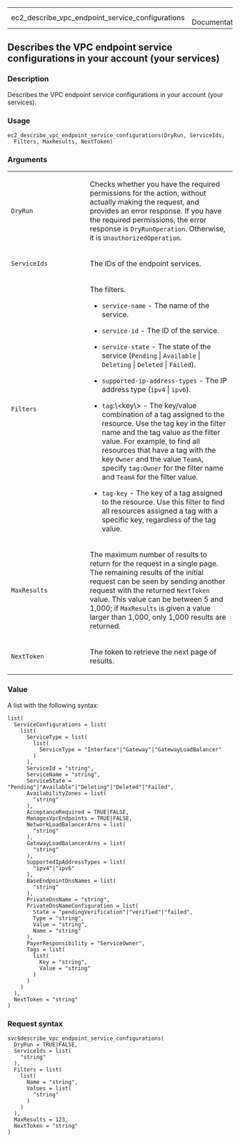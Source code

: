 <table style="width: 100%;">
<tbody>
<tr class="odd">
<td>ec2_describe_vpc_endpoint_service_configurations</td>
<td style="text-align: right;">R Documentation</td>
</tr>
</tbody>
</table>

## Describes the VPC endpoint service configurations in your account (your services)

### Description

Describes the VPC endpoint service configurations in your account (your
services).

### Usage

    ec2_describe_vpc_endpoint_service_configurations(DryRun, ServiceIds,
      Filters, MaxResults, NextToken)

### Arguments

<table>
<colgroup>
<col style="width: 35%" />
<col style="width: 65%" />
</colgroup>
<tbody>
<tr class="odd">
<td><code
id="ec2_describe_vpc_endpoint_service_configurations_:_DryRun">DryRun</code></td>
<td><p>Checks whether you have the required permissions for the action,
without actually making the request, and provides an error response. If
you have the required permissions, the error response is
<code>DryRunOperation</code>. Otherwise, it is
<code>UnauthorizedOperation</code>.</p></td>
</tr>
<tr class="even">
<td><code
id="ec2_describe_vpc_endpoint_service_configurations_:_ServiceIds">ServiceIds</code></td>
<td><p>The IDs of the endpoint services.</p></td>
</tr>
<tr class="odd">
<td><code
id="ec2_describe_vpc_endpoint_service_configurations_:_Filters">Filters</code></td>
<td><p>The filters.</p>
<ul>
<li><p><code>service-name</code> - The name of the service.</p></li>
<li><p><code>service-id</code> - The ID of the service.</p></li>
<li><p><code>service-state</code> - The state of the service
(<code>Pending</code> | <code>Available</code> | <code>Deleting</code> |
<code>Deleted</code> | <code>Failed</code>).</p></li>
<li><p><code>supported-ip-address-types</code> - The IP address type
(<code>ipv4</code> | <code>ipv6</code>).</p></li>
<li><p><code>tag</code>:\&lt;key\&gt; - The key/value combination of a
tag assigned to the resource. Use the tag key in the filter name and the
tag value as the filter value. For example, to find all resources that
have a tag with the key <code>Owner</code> and the value
<code>TeamA</code>, specify <code>tag:Owner</code> for the filter name
and <code>TeamA</code> for the filter value.</p></li>
<li><p><code>tag-key</code> - The key of a tag assigned to the resource.
Use this filter to find all resources assigned a tag with a specific
key, regardless of the tag value.</p></li>
</ul></td>
</tr>
<tr class="even">
<td><code
id="ec2_describe_vpc_endpoint_service_configurations_:_MaxResults">MaxResults</code></td>
<td><p>The maximum number of results to return for the request in a
single page. The remaining results of the initial request can be seen by
sending another request with the returned <code>NextToken</code> value.
This value can be between 5 and 1,000; if <code>MaxResults</code> is
given a value larger than 1,000, only 1,000 results are
returned.</p></td>
</tr>
<tr class="odd">
<td><code
id="ec2_describe_vpc_endpoint_service_configurations_:_NextToken">NextToken</code></td>
<td><p>The token to retrieve the next page of results.</p></td>
</tr>
</tbody>
</table>

### Value

A list with the following syntax:

    list(
      ServiceConfigurations = list(
        list(
          ServiceType = list(
            list(
              ServiceType = "Interface"|"Gateway"|"GatewayLoadBalancer"
            )
          ),
          ServiceId = "string",
          ServiceName = "string",
          ServiceState = "Pending"|"Available"|"Deleting"|"Deleted"|"Failed",
          AvailabilityZones = list(
            "string"
          ),
          AcceptanceRequired = TRUE|FALSE,
          ManagesVpcEndpoints = TRUE|FALSE,
          NetworkLoadBalancerArns = list(
            "string"
          ),
          GatewayLoadBalancerArns = list(
            "string"
          ),
          SupportedIpAddressTypes = list(
            "ipv4"|"ipv6"
          ),
          BaseEndpointDnsNames = list(
            "string"
          ),
          PrivateDnsName = "string",
          PrivateDnsNameConfiguration = list(
            State = "pendingVerification"|"verified"|"failed",
            Type = "string",
            Value = "string",
            Name = "string"
          ),
          PayerResponsibility = "ServiceOwner",
          Tags = list(
            list(
              Key = "string",
              Value = "string"
            )
          )
        )
      ),
      NextToken = "string"
    )

### Request syntax

    svc$describe_vpc_endpoint_service_configurations(
      DryRun = TRUE|FALSE,
      ServiceIds = list(
        "string"
      ),
      Filters = list(
        list(
          Name = "string",
          Values = list(
            "string"
          )
        )
      ),
      MaxResults = 123,
      NextToken = "string"
    )
